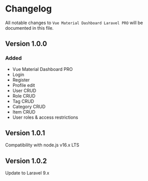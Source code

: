 # Changelog

All notable changes to `Vue Material Dashboard Laravel PRO`  will be documented in this file.

## Version 1.0.0

### Added
- Vue Material Dashboard PRO
- Login
- Register
- Profile edit
- User CRUD
- Role CRUD
- Tag CRUD
- Category CRUD
- Item CRUD
- User roles & access restrictions

## Version 1.0.1
Compatibility with node.js v16.x LTS

## Version 1.0.2
Update to Laravel 9.x
